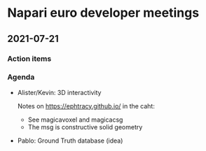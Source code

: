 # Napari euro developer meetings

## 2021-07-21

### Action items

### Agenda


- Alister/Kevin: 3D interactivity

    Notes on https://ephtracy.github.io/ in the caht:
    - See magicavoxel and magicacsg
    - The msg is constructive solid geometry
- Pablo: Ground Truth database (idea)
